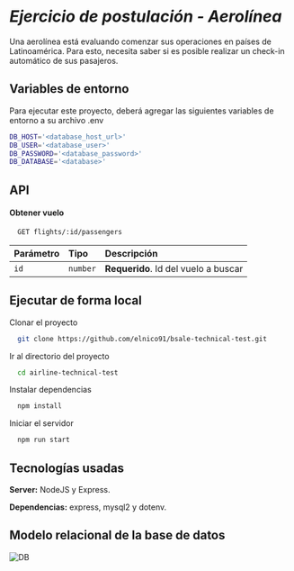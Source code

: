 # *Ejercicio de postulación - Aerolínea*

Una aerolínea está evaluando comenzar sus operaciones en países de Latinoamérica. Para esto, necesita saber si es posible realizar un check-in automático de sus pasajeros.

## Variables de entorno

Para ejecutar este proyecto, deberá agregar las siguientes variables de entorno a su archivo .env

```bash { interactive=true }
DB_HOST='<database_host_url>'
DB_USER='<database_user>'
DB_PASSWORD='<database_password>'
DB_DATABASE='<database>'

```

## API

#### Obtener vuelo

```http
  GET flights/:id/passengers
```

| Parámetro | Tipo     | Descripción                       |
| :-------- | :------- | :-------------------------------- |
| `id`      | `number` | **Requerido**. Id del vuelo a buscar |

## Ejecutar de forma local

Clonar el proyecto

```bash
  git clone https://github.com/elnico91/bsale-technical-test.git

```

Ir al directorio del proyecto

```bash
  cd airline-technical-test

```

Instalar dependencias

```bash
  npm install

```

Iniciar el servidor

```bash
  npm run start

```

## Tecnologías usadas

**Server:** NodeJS y Express.

**Dependencias:** express, mysql2 y dotenv.

## Modelo relacional de la base de datos

![DB](https://i.imgur.com/XafFJdS.png)

